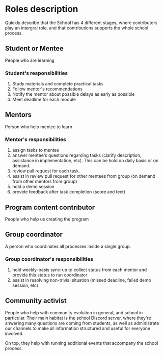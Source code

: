 # Roles description

Quickly describe that the School has 4 different stages, where contributors play an intergral role, and that contributions supports the whole school process.

## Student or Mentee

People who are learning

### Student's responsibilities

1. Study materials and complete practical tasks
2. Follow mentor's recommendations
3. Notify the mentor about possible delays as early as possible
4. Meet deadline for each module

## Mentors

Person who help mentee to learn

### Mentor's responsibilities

1. assign tasks to mentee
2. answer mentee's questions regarding tasks (clarify description, assistance in implementation, etc). This can be hold on daily basis or on demand.
3. review pull request for each task.
4. assist in review pull request for other mentees from group (on demand from other mentors from group)
5. hold a demo session
6. provide feedback after task completion (score and text)

## Program content contributor

People who help us creating the program

## Group coordinator

A person who coordinates all processes inside a single group.

### Group coordinator's responsibilities

1. hold weekly-basis sync-up to collect status from each mentor and provide this status to run coordinator
2. assist in resolving non-trivial situation (missed deadline, failed demo session, etc)

## Community activist

People who help with community evolution in general, and school in particular. Their main habitat is the school Discord server, where they're anwering many questions are coming from students, as well as administrate our channels to make all information structured and useful for everyone involved.

On top, they help with running additional events that accompany the school process.